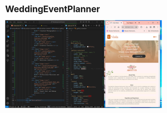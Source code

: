 # WeddingEventPlanner

![Screenshot 1](https://github.com/muthumaliperera/WeddingEventPlanner/raw/main/Screenshots/Screenshot_1.png)

 
